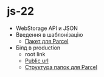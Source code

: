 # js-22

- WebStorage API и JSON
- Введення в шаблонізацію
  - [Пакет для Parcel](https://www.npmjs.com/package/parcel-plugin-handlebars-precompile)
- Білд в production
  - root link
  - [Public url](https://parceljs.org/cli.html#set-the-public-url-to-serve-on)
  - [Структура папок для Parcel](https://github.com/parcel-bundler/parcel/issues/233#issuecomment-599081474)
